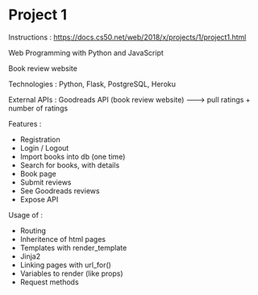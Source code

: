 # Project 1

Instructions : https://docs.cs50.net/web/2018/x/projects/1/project1.html

Web Programming with Python and JavaScript


Book review website


Technologies : 
Python, Flask, PostgreSQL, Heroku

External APIs : 
Goodreads API (book review website) ---> pull ratings + number of ratings

Features : 
- Registration
- Login / Logout
- Import books into db (one time)
- Search for books, with details
- Book page
- Submit reviews
- See Goodreads reviews
- Expose API


Usage of : 
 - Routing
 - Inheritence of html pages
 - Templates with render_template
 - Jinja2
 - Linking pages with url_for()
 - Variables to render (like props)
 - Request methods
